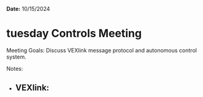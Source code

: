 **Date:** 10/15/2024

# tuesday Controls Meeting

Meeting Goals: Discuss VEXlink message protocol and autonomous control system.

Notes:

- VEXlink:
  - 